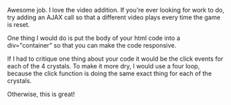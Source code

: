 Awesome job. I love the video addition. If you're ever looking for work to do, try adding an AJAX call so that a different video plays every time the game is reset. 

One thing I would do is put the body of your html code into a div="container" so that you can make the code responsive. 

If I had to critique one thing about your code it would be the click events for each of the 4 crystals. To make it more dry, I would use a four loop, because the click function is doing the same exact thing for each of the crystals. 

Otherwise, this is great!